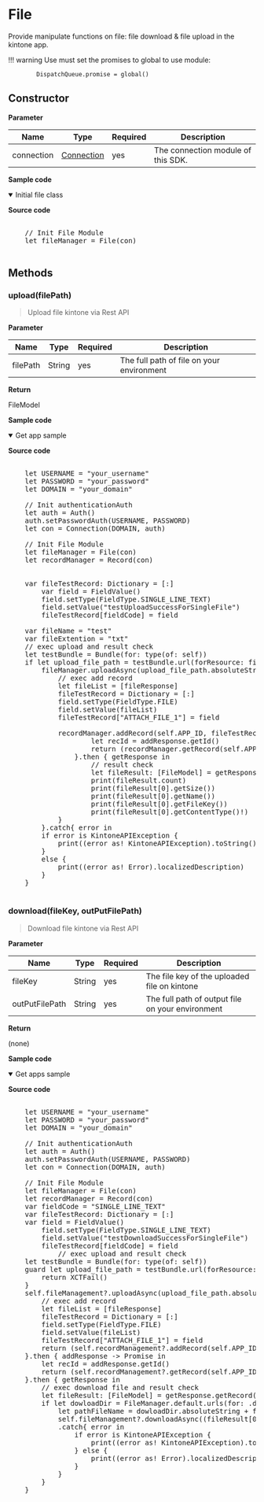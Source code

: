 # File

Provide manipulate functions on file: file download & file upload in the kintone app.

!!! warning
    Use must set the promises to global to use module:

            DispatchQueue.promise = global()


## Constructor

**Parameter**

| Name| Type| Required| Description |
| --- | --- | --- | --- |
| connection | [Connection](../connection) | yes | The connection module of this SDK.

**Sample code**

<details class="tab-container" open>
<Summary>Initial file class</Summary>

<strong class="tab-name">Source code</strong>

<pre class="inline-code">

    // Init File Module
    let fileManager = File(con)

</pre>

</details>

## Methods

### upload(filePath)

> Upload file kintone via Rest API

**Parameter**

| Name| Type| Required| Description |
| --- | --- | --- | --- |
| filePath | String | yes | The full path of file on your environment

**Return**

FileModel

**Sample code**

<details class="tab-container" open>
<Summary>Get app sample</Summary>

<strong class="tab-name">Source code</strong>

<pre class="inline-code">

    let USERNAME = "your_username"
    let PASSWORD = "your_password"
    let DOMAIN = "your_domain"
    
    // Init authenticationAuth
    let auth = Auth()
    auth.setPasswordAuth(USERNAME, PASSWORD)
    let con = Connection(DOMAIN, auth)
    
    // Init File Module
    let fileManager = File(con)
    let recordManager = Record(con)
    
    
    var fileTestRecord: Dictionary<String, FieldValue> = [:]
        var field = FieldValue()
        field.setType(FieldType.SINGLE_LINE_TEXT)
        field.setValue("testUploadSuccessForSingleFile")
        fileTestRecord[fieldCode] = field
    
    var fileName = "test"   
    var fileExtention = "txt"
    // exec upload and result check
    let testBundle = Bundle(for: type(of: self))
    if let upload_file_path = testBundle.url(forResource: fileName, withExtension: fileExtention){
        fileManager.uploadAsync(upload_file_path.absoluteString).then{ fileResponse in
            // exec add record
            let fileList = [fileResponse]
            fileTestRecord = Dictionary<String, FieldValue> = [:]
            field.setType(FieldType.FILE)
            field.setValue(fileList)
            fileTestRecord["ATTACH_FILE_1"] = field
    
            recordManager.addRecord(self.APP_ID, fileTestRecord).then{ addResponse -> Promise<GetRecordResponse> in
                    let recId = addResponse.getId()
                    return (recordManager.getRecord(self.APP_ID, recId!))!
                }.then { getResponse in
                    // result check
                    let fileResult: [FileModel] = getResponse.getRecord()!["ATTACH_FILE_1"]!.getValue() as! [FileModel]
                    print(fileResult.count)
                    print(fileResult[0].getSize())
                    print(fileResult[0].getName())
                    print(fileResult[0].getFileKey())
                    print(fileResult[0].getContentType()!)
            }
        }.catch{ error in
        if error is KintoneAPIException {
            print((error as! KintoneAPIException).toString()!)
        }
        else {
            print((error as! Error).localizedDescription)
        }
    }

</pre>

</details>

### download(fileKey, outPutFilePath)

> Download file kintone via Rest API

**Parameter**

| Name| Type| Required| Description |
| --- | --- | --- | --- |
| fileKey | String | yes | The file key of the uploaded file on kintone
| outPutFilePath | String | yes | The full path of output file on your environment

**Return**

(none)

**Sample code**

<details class="tab-container" open>
<Summary>Get apps sample</Summary>

<strong class="tab-name">Source code</strong>

<pre class="inline-code">

    let USERNAME = "your_username"
    let PASSWORD = "your_password"
    let DOMAIN = "your_domain"
    
    // Init authenticationAuth
    let auth = Auth()
    auth.setPasswordAuth(USERNAME, PASSWORD)
    let con = Connection(DOMAIN, auth)
    
    // Init File Module
    let fileManager = File(con)
    let recordManager = Record(con)
    var fieldCode = "SINGLE_LINE_TEXT"
    var fileTestRecord: Dictionary<String, FieldValue> = [:]
    var field = FieldValue()
        field.setType(FieldType.SINGLE_LINE_TEXT)
        field.setValue("testDownloadSuccessForSingleFile")
        fileTestRecord[fieldCode] = field
            // exec upload and result check
    let testBundle = Bundle(for: type(of: self))
    guard let upload_file_path = testBundle.url(forResource: "test", withExtension: "txt") else {
        return XCTFail()
    }
    self.fileManagement?.uploadAsync(upload_file_path.absoluteString).then{ fileResponse -> Promise<AddRecordResponse> in
        // exec add record
        let fileList = [fileResponse]
        fileTestRecord = Dictionary<String, FieldValue> = [:]
        field.setType(FieldType.FILE)
        field.setValue(fileList)
        fileTestRecord["ATTACH_FILE_1"] = field
        return (self.recordManagement?.addRecord(self.APP_ID, fileTestRecord))!
    }.then { addResponse -> Promise<GetRecordResponse> in
        let recId = addResponse.getId()
        return (self.recordManagement?.getRecord(self.APP_ID, recId!))!
    }.then { getResponse in
        // exec download file and result check
        let fileResult: [FileModel] = getResponse.getRecord()!["ATTACH_FILE_1"]!.getValue() as! [FileModel]
        if let dowloadDir = FileManager.default.urls(for: .downloadsDirectory, in: .userDomainMask).first {
            let pathFileName = dowloadDir.absoluteString + fileResult[0].getName()!
            self.fileManagement?.downloadAsync((fileResult[0].getFileKey()!), pathFileName)
            .catch{ error in
                if error is KintoneAPIException {
                    print((error as! KintoneAPIException).toString()!)
                } else {
                    print((error as! Error).localizedDescription)
                }
            }
        }
    }
    
</pre>

</details>
